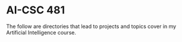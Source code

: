 # AI-CSC 481
The follow are directories that lead to projects and topics cover in my Artificial Intelligence course.
